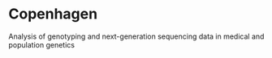 # Copenhagen
Analysis of genotyping and next-generation sequencing data in medical and population genetics
